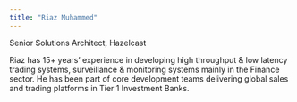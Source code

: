 ```yaml
---
title: "Riaz Muhammed"
---
```


Senior Solutions Architect, Hazelcast

Riaz has 15+ years’ experience in developing high throughput & low
latency trading systems, surveillance & monitoring systems mainly in the
Finance sector. He has been part of core development teams delivering
global sales and trading platforms in Tier 1 Investment Banks.
